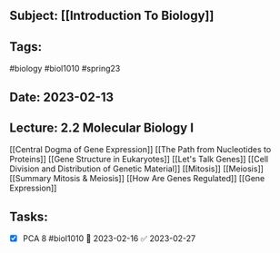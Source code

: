 ## Subject: [[Introduction To Biology]]
## Tags:
#biology #biol1010 #spring23 
## Date: 2023-02-13
## Lecture: 2.2 Molecular Biology I

[[Central Dogma of Gene Expression]]
[[The Path from Nucleotides to Proteins]]
[[Gene Structure in Eukaryotes]]
[[Let's Talk Genes]]
[[Cell Division and Distribution of Genetic Material]]
[[Mitosis]]
[[Meiosis]]
[[Summary Mitosis & Meiosis]]
[[How Are Genes Regulated]]
[[Gene Expression]]

## Tasks:
- [x] PCA 8 #biol1010 📅 2023-02-16 ✅ 2023-02-27